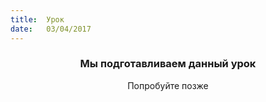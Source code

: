 ```yaml
---
title:  Урок
date:   03/04/2017
---
```


### <center>Мы подготавливаем данный урок</center>
<center>Попробуйте позже</center>